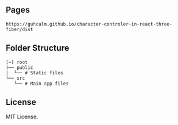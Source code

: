 ## Pages

```
https://guhcalm.github.io/character-controler-in-react-three-fiber/dist
```

## Folder Structure

```
(~) root
├── public
|  └── # Static files
└── src
   └── # Main app files
```

## License

MIT License.
